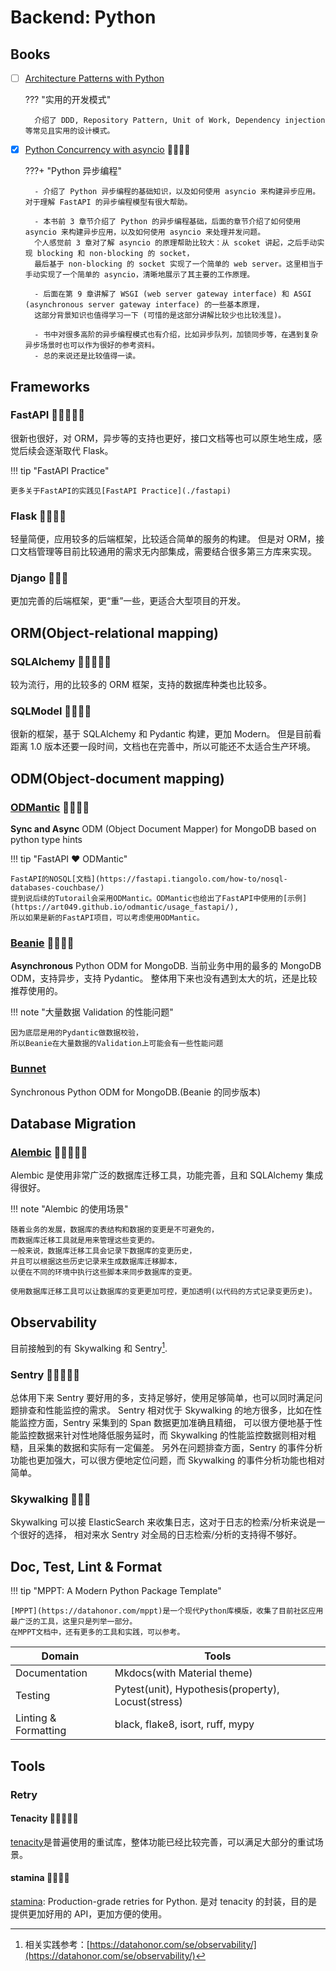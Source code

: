 # Backend: Python

## Books

- [ ] [Architecture Patterns with Python](https://www.cosmicpython.com/)

    ??? "实用的开发模式"

        介绍了 DDD, Repository Pattern, Unit of Work, Dependency injection 等常见且实用的设计模式。

- [x] [Python Concurrency with asyncio](https://www.manning.com/books/python-concurrency-with-asyncio) 🌟🌟🌟🌟

    ???+ "Python 异步编程"

        - 介绍了 Python 异步编程的基础知识，以及如何使用 asyncio 来构建异步应用。对于理解 FastAPI 的异步编程模型有很大帮助。

        - 本书前 3 章节介绍了 Python 的异步编程基础，后面的章节介绍了如何使用 asyncio 来构建异步应用，以及如何使用 asyncio 来处理并发问题。
        个人感觉前 3 章对了解 asyncio 的原理帮助比较大：从 scoket 讲起，之后手动实现 blocking 和 non-blocking 的 socket，
        最后基于 non-blocking 的 socket 实现了一个简单的 web server。这里相当于手动实现了一个简单的 asyncio，清晰地展示了其主要的工作原理。

        - 后面在第 9 章讲解了 WSGI (web server gateway interface) 和 ASGI (asynchronous server gateway interface) 的一些基本原理，
        这部分背景知识也值得学习一下 (可惜的是这部分讲解比较少也比较浅显)。

        - 书中对很多高阶的异步编程模式也有介绍，比如异步队列，加锁同步等，在遇到复杂异步场景时也可以作为很好的参考资料。
        - 总的来说还是比较值得一读。


## Frameworks

### FastAPI 🌟🌟🌟🌟🌟
很新也很好，对 ORM，异步等的支持也更好，接口文档等也可以原生地生成，感觉后续会逐渐取代 Flask。

!!! tip "FastAPI Practice"

    更多关于FastAPI的实践见[FastAPI Practice](./fastapi)


### Flask 🌟🌟🌟🌟
轻量简便，应用较多的后端框架，比较适合简单的服务的构建。
但是对 ORM，接口文档管理等目前比较通用的需求无内部集成，需要结合很多第三方库来实现。

### Django 🌟🌟🌟
更加完善的后端框架，更“重”一些，更适合大型项目的开发。

## ORM(Object-relational mapping)

### SQLAlchemy 🌟🌟🌟🌟🌟
较为流行，用的比较多的 ORM 框架，支持的数据库种类也比较多。

### SQLModel 🌟🌟🌟🌟
很新的框架，基于 SQLAlchemy 和 Pydantic 构建，更加 Modern。
但是目前看距离 1.0 版本还要一段时间，文档也在完善中，所以可能还不太适合生产环境。


## ODM(Object-document mapping)

### [ODMantic](https://github.com/art049/odmantic) 🌟🌟🌟🌟
**Sync and Async** ODM (Object Document Mapper) for MongoDB based on python type hints

!!! tip "FastAPI :heart: ODMantic"

    FastAPI的NOSQL[文档](https://fastapi.tiangolo.com/how-to/nosql-databases-couchbase/)
    提到说后续的Tutorail会采用ODMantic。ODMantic也给出了FastAPI中使用的[示例](https://art049.github.io/odmantic/usage_fastapi/),
    所以如果是新的FastAPI项目，可以考虑使用ODMantic。


### [Beanie](https://github.com/roman-right/beanie) 🌟🌟🌟🌟
**Asynchronous** Python ODM for MongoDB.
当前业务中用的最多的 MongoDB ODM，支持异步，支持 Pydantic。
整体用下来也没有遇到太大的坑，还是比较推荐使用的。

!!! note "大量数据 Validation 的性能问题"

    因为底层是用的Pydantic做数据校验，
    所以Beanie在大量数据的Validation上可能会有一些性能问题


### [Bunnet](https://github.com/roman-right/bunnet)
Synchronous Python ODM for MongoDB.(Beanie 的同步版本)

## Database Migration

### [Alembic](https://github.com/sqlalchemy/alembic) 🌟🌟🌟🌟🌟
Alembic 是使用非常广泛的数据库迁移工具，功能完善，且和 SQLAlchemy 集成得很好。

!!! note "Alembic 的使用场景"

    随着业务的发展，数据库的表结构和数据的变更是不可避免的，
    而数据库迁移工具就是用来管理这些变更的。
    一般来说，数据库迁移工具会记录下数据库的变更历史，
    并且可以根据这些历史记录来生成数据库迁移脚本，
    以便在不同的环境中执行这些脚本来同步数据库的变更。

    使用数据库迁移工具可以让数据库的变更更加可控，更加透明(以代码的方式记录变更历史)。


## Observability

目前接触到的有 Skywalking 和 Sentry[^1].
[^1]: 相关实践参考：[https://datahonor.com/se/observability/](https://datahonor.com/se/observability/)


### Sentry 🌟🌟🌟🌟🌟

总体用下来 Sentry 要好用的多，支持足够好，使用足够简单，也可以同时满足问题排查和性能监控的需求。
Sentry 相对优于 Skywalking 的地方很多，比如在性能监控方面，Sentry 采集到的 Span 数据更加准确且精细，
可以很方便地基于性能监控数据来针对性地降低服务延时，而 Skywalking 的性能监控数据则相对粗糙，且采集的数据和实际有一定偏差。
另外在问题排查方面，Sentry 的事件分析功能也更加强大，可以很方便地定位问题，而 Skywalking 的事件分析功能也相对简单。

### Skywalking 🌟🌟🌟
Skywalking 可以接 ElasticSearch 来收集日志，这对于日志的检索/分析来说是一个很好的选择，
相对来水 Sentry 对全局的日志检索/分析的支持得不够好。


## Doc, Test, Lint & Format

!!! tip "MPPT: A Modern Python Package Template"

    [MPPT](https://datahonor.com/mppt)是一个现代Python库模版，收集了目前社区应用最广泛的工具，这里只是列举一部分。
    在MPPT文档中，还有更多的工具和实践，可以参考。

| Domain               | Tools                                              |
|----------------------|----------------------------------------------------|
| Documentation        | Mkdocs(with Material theme)                        |
| Testing              | Pytest(unit), Hypothesis(property), Locust(stress) |
| Linting & Formatting | black, flake8, isort, ruff, mypy                   |


## Tools

### Retry

#### Tenacity 🌟🌟🌟🌟🌟
[tenacity](https://github.com/jd/tenacity)是普遍使用的重试库，整体功能已经比较完善，可以满足大部分的重试场景。

#### stamina 🌟🌟🌟🌟
[stamina](https://github.com/hynek/stamina): Production-grade retries for Python.
是对 tenacity 的封装，目的是提供更加好用的 API，更加方便的使用。


